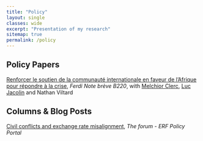 ```yaml
---
title: "Policy"
layout: single
classes: wide
excerpt: "Presentation of my research"
sitemap: true
permalink: /policy
---
```


## Policy Papers
[Renforcer le soutien de la communauté internationale en faveur de l’Afrique pour répondre à la crise](https://ferdi.fr/dl/df-5bVbftTuESzje3KHpERFZLUa/ferdi-b220-renforcer-le-soutien-de-la-communaute-internationale-en-faveur.pdf), *Ferdi Note brève B220*, with [Melchior Clerc](https://ideas.repec.org/e/pcl161.html), [Luc Jacolin](https://www.banque-france.fr/en/economie/economistes-et-chercheurs/luc-jacolin) and Nathan Viltard

## Columns & Blog Posts
[Civil conflicts and exchange rate misalignment](http://theforum.erf.org.eg/2021/10/03/civil-conflicts-exchange-rate-misalignment/), *The forum - ERF Policy Portal*

